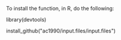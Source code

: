 To install the function, in R, do the following:

library(devtools)

install_github("ac1990/input.files/input.files")
